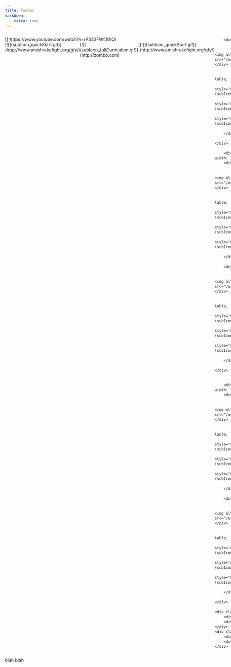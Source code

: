 ```yaml
---
title: foobar
markdown:
    extra: true
---
```


<div class="boxer" >
	<div class="box-row" style="display: table;  width: 100%;" >
		<div class="box"  style="display: table-cell;" >
            <div class="box-top-row"  >
                <div class="big-box-top" markdown="1" >[<img alt="" src="/user/pages/11.foobar/moduleIcon_Conclusion.gif">](https://www.youtube.com/watch?v=rP322FWfJWQ) </div>
            </div>
            <div class="box-bottom-row" style="display: table;  width: 100%;">
                <div class="small-box-bottom" style="display: table-cell;" markdown="1">[![](subIcon_quickStart.gif)](http://www.amishrakefight.org/gfy/) </div>
                <div class="small-box-bottom" style="display: table-cell;" markdown="1">[![](subIcon_fullCurriculum.gif)](http://zombo.com)</div>
                [<div class="small-box-bottom" style="display: table-cell;" markdown="1">[![](subIcon_quickStart.gif)](http://www.amishrakefight.org/gfy/)</div>
            </div>
        </div>
            
        <div class="box"  style="display: table-cell;" >
            <div class="box-top-row"  >
                <div class="big-box-top" markdown="1" ><img alt="" src="/user/pages/11.foobar/moduleIcon_Conclusion.gif"> </div>
            </div>
            <div class="box-bottom-row" style="display: table;  width: 100%;">
                <div class="small-box-bottom" style="display: table-cell;" markdown="1">![](subIcon_quickStart.gif) </div>
                <div class="small-box-bottom" style="display: table-cell;" markdown="1">![](subIcon_fullCurriculum.gif)</div>
                <div class="small-box-bottom" style="display: table-cell;" markdown="1">![](subIcon_quickStart.gif)</div>
            </div>
        </div> 
        
	</div>
    
    	<div class="box-row" style="display: table;  width: 100%;" >
		<div class="box"  style="display: table-cell;" >
            <div class="box-top-row"  >
                <div class="big-box-top" markdown="1" ><img alt="" src="/user/pages/11.foobar/moduleIcon_Conclusion.gif"> </div>
            </div>
            <div class="box-bottom-row" style="display: table;  width: 100%;">
                <div class="small-box-bottom" style="display: table-cell;" markdown="1">![](subIcon_quickStart.gif) </div>
                <div class="small-box-bottom" style="display: table-cell;" markdown="1">![](subIcon_fullCurriculum.gif)</div>
                <div class="small-box-bottom" style="display: table-cell;" markdown="1">![](subIcon_quickStart.gif)</div>
            </div>
        </div>
            
        <div class="box"  style="display: table-cell;" >
            <div class="box-top-row"  >
                <div class="big-box-top" markdown="1" ><img alt="" src="/user/pages/11.foobar/moduleIcon_Conclusion.gif"> </div>
            </div>
            <div class="box-bottom-row" style="display: table;  width: 100%;">
                <div class="small-box-bottom" style="display: table-cell;" markdown="1">![](subIcon_quickStart.gif) </div>
                <div class="small-box-bottom" style="display: table-cell;" markdown="1">![](subIcon_fullCurriculum.gif)</div>
                <div class="small-box-bottom" style="display: table-cell;" markdown="1">![](subIcon_quickStart.gif)</div>
            </div>
        </div> 
        
	</div>
    
    
    	<div class="box-row" style="display: table;  width: 100%;" >
		<div class="box"  style="display: table-cell;" >
            <div class="box-top-row"  >
                <div class="big-box-top" markdown="1" ><img alt="" src="/user/pages/11.foobar/moduleIcon_Conclusion.gif"> </div>
            </div>
            <div class="box-bottom-row" style="display: table;  width: 100%;">
                <div class="small-box-bottom" style="display: table-cell;" markdown="1">![](subIcon_quickStart.gif) </div>
                <div class="small-box-bottom" style="display: table-cell;" markdown="1">![](subIcon_fullCurriculum.gif)</div>
                <div class="small-box-bottom" style="display: table-cell;" markdown="1">![](subIcon_quickStart.gif)</div>
            </div>
        </div>
            
        <div class="box"  style="display: table-cell;" >
            <div class="box-top-row"  >
                <div class="big-box-top" markdown="1" ><img alt="" src="/user/pages/11.foobar/moduleIcon_Conclusion.gif"> </div>
            </div>
            <div class="box-bottom-row" style="display: table;  width: 100%;">
                <div class="small-box-bottom" style="display: table-cell;" markdown="1">![](subIcon_quickStart.gif) </div>
                <div class="small-box-bottom" style="display: table-cell;" markdown="1">![](subIcon_fullCurriculum.gif)</div>
                <div class="small-box-bottom" style="display: table-cell;" markdown="1">![](subIcon_quickStart.gif)</div>
            </div>
        </div> 
        
	</div>
    
	<div class="box-row">
		<div class="box"></div>
		<div class="box"></div>
	</div>
	<div class="box-row">
		<div class="box"></div>
		<div class="box"></div>
	</div>
</div>


blah blah

